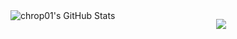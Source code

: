 <img align="left" alt="chrop01's GitHub Stats" src="https://github-readme-stats.vercel.app/api?username=chrop01&show_icons=true&hide_border=true" />


<p align="center">
  <a href="https://www.linkedin.com/in/tomschmelzer/"><img src="https://img.shields.io/badge/LinkedIn-0077B5?style=for-the-badge&logo=linkedin&logoColor=white"></a> 
</p>